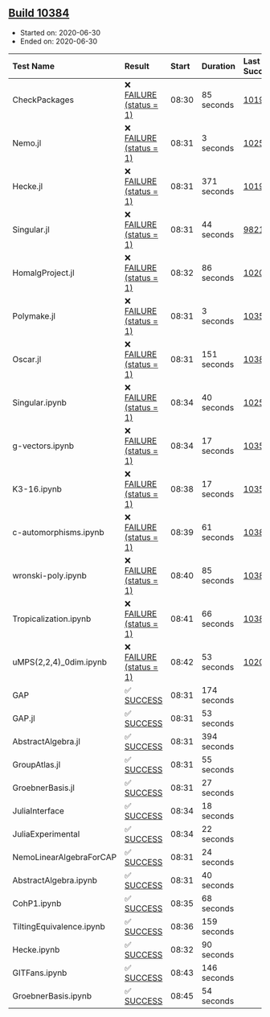 ## [Build 10384](https://oscarci.mathematik.uni-kl.de/job/oscar/10384/)

* Started on: 2020-06-30
* Ended on: 2020-06-30

| Test Name    | Result | Start | Duration | Last Success | First Failure |
|:-------------|:-------|:------|:---------|:-------------|:--------------|
| CheckPackages | ❌ [FAILURE (status = 1)](https://oscarci.mathematik.uni-kl.de/job/oscar/10384/artifact/logs/build-10384/CheckPackages.log) | 08:30 | 85 seconds | [10197](https://oscarci.mathematik.uni-kl.de/job/oscar/10197/) | [10198](https://oscarci.mathematik.uni-kl.de/job/oscar/10198/) |
| Nemo.jl | ❌ [FAILURE (status = 1)](https://oscarci.mathematik.uni-kl.de/job/oscar/10384/artifact/logs/build-10384/Nemo.jl.log) | 08:31 | 3 seconds | [10252](https://oscarci.mathematik.uni-kl.de/job/oscar/10252/) | [10253](https://oscarci.mathematik.uni-kl.de/job/oscar/10253/) |
| Hecke.jl | ❌ [FAILURE (status = 1)](https://oscarci.mathematik.uni-kl.de/job/oscar/10384/artifact/logs/build-10384/Hecke.jl.log) | 08:31 | 371 seconds | [10197](https://oscarci.mathematik.uni-kl.de/job/oscar/10197/) | [10198](https://oscarci.mathematik.uni-kl.de/job/oscar/10198/) |
| Singular.jl | ❌ [FAILURE (status = 1)](https://oscarci.mathematik.uni-kl.de/job/oscar/10384/artifact/logs/build-10384/Singular.jl.log) | 08:31 | 44 seconds | [9821](https://oscarci.mathematik.uni-kl.de/job/oscar/9821/) | [9822](https://oscarci.mathematik.uni-kl.de/job/oscar/9822/) |
| HomalgProject.jl | ❌ [FAILURE (status = 1)](https://oscarci.mathematik.uni-kl.de/job/oscar/10384/artifact/logs/build-10384/HomalgProject.jl.log) | 08:32 | 86 seconds | [10209](https://oscarci.mathematik.uni-kl.de/job/oscar/10209/) | [10210](https://oscarci.mathematik.uni-kl.de/job/oscar/10210/) |
| Polymake.jl | ❌ [FAILURE (status = 1)](https://oscarci.mathematik.uni-kl.de/job/oscar/10384/artifact/logs/build-10384/Polymake.jl.log) | 08:31 | 3 seconds | [10356](https://oscarci.mathematik.uni-kl.de/job/oscar/10356/) | [10357](https://oscarci.mathematik.uni-kl.de/job/oscar/10357/) |
| Oscar.jl | ❌ [FAILURE (status = 1)](https://oscarci.mathematik.uni-kl.de/job/oscar/10384/artifact/logs/build-10384/Oscar.jl.log) | 08:31 | 151 seconds | [10383](https://oscarci.mathematik.uni-kl.de/job/oscar/10383/) | [10384](https://oscarci.mathematik.uni-kl.de/job/oscar/10384/) |
| Singular.ipynb | ❌ [FAILURE (status = 1)](https://oscarci.mathematik.uni-kl.de/job/oscar/10384/artifact/logs/build-10384/Singular.ipynb.log) | 08:34 | 40 seconds | [10252](https://oscarci.mathematik.uni-kl.de/job/oscar/10252/) | [10253](https://oscarci.mathematik.uni-kl.de/job/oscar/10253/) |
| g-vectors.ipynb | ❌ [FAILURE (status = 1)](https://oscarci.mathematik.uni-kl.de/job/oscar/10384/artifact/logs/build-10384/g-vectors.ipynb.log) | 08:34 | 17 seconds | [10356](https://oscarci.mathematik.uni-kl.de/job/oscar/10356/) | [10357](https://oscarci.mathematik.uni-kl.de/job/oscar/10357/) |
| K3-16.ipynb | ❌ [FAILURE (status = 1)](https://oscarci.mathematik.uni-kl.de/job/oscar/10384/artifact/logs/build-10384/K3-16.ipynb.log) | 08:38 | 17 seconds | [10356](https://oscarci.mathematik.uni-kl.de/job/oscar/10356/) | [10357](https://oscarci.mathematik.uni-kl.de/job/oscar/10357/) |
| c-automorphisms.ipynb | ❌ [FAILURE (status = 1)](https://oscarci.mathematik.uni-kl.de/job/oscar/10384/artifact/logs/build-10384/c-automorphisms.ipynb.log) | 08:39 | 61 seconds | [10383](https://oscarci.mathematik.uni-kl.de/job/oscar/10383/) | [10384](https://oscarci.mathematik.uni-kl.de/job/oscar/10384/) |
| wronski-poly.ipynb | ❌ [FAILURE (status = 1)](https://oscarci.mathematik.uni-kl.de/job/oscar/10384/artifact/logs/build-10384/wronski-poly.ipynb.log) | 08:40 | 85 seconds | [10383](https://oscarci.mathematik.uni-kl.de/job/oscar/10383/) | [10384](https://oscarci.mathematik.uni-kl.de/job/oscar/10384/) |
| Tropicalization.ipynb | ❌ [FAILURE (status = 1)](https://oscarci.mathematik.uni-kl.de/job/oscar/10384/artifact/logs/build-10384/Tropicalization.ipynb.log) | 08:41 | 66 seconds | [10383](https://oscarci.mathematik.uni-kl.de/job/oscar/10383/) | [10384](https://oscarci.mathematik.uni-kl.de/job/oscar/10384/) |
| uMPS(2,2,4)_0dim.ipynb | ❌ [FAILURE (status = 1)](https://oscarci.mathematik.uni-kl.de/job/oscar/10384/artifact/logs/build-10384/uMPS-2-2-4-_0dim.ipynb.log) | 08:42 | 53 seconds | [10209](https://oscarci.mathematik.uni-kl.de/job/oscar/10209/) | [10210](https://oscarci.mathematik.uni-kl.de/job/oscar/10210/) |
| GAP | ✅ [SUCCESS](https://oscarci.mathematik.uni-kl.de/job/oscar/10384/artifact/logs/build-10384/GAP.log) | 08:31 | 174 seconds |  |  |
| GAP.jl | ✅ [SUCCESS](https://oscarci.mathematik.uni-kl.de/job/oscar/10384/artifact/logs/build-10384/GAP.jl.log) | 08:31 | 53 seconds |  |  |
| AbstractAlgebra.jl | ✅ [SUCCESS](https://oscarci.mathematik.uni-kl.de/job/oscar/10384/artifact/logs/build-10384/AbstractAlgebra.jl.log) | 08:31 | 394 seconds |  |  |
| GroupAtlas.jl | ✅ [SUCCESS](https://oscarci.mathematik.uni-kl.de/job/oscar/10384/artifact/logs/build-10384/GroupAtlas.jl.log) | 08:31 | 55 seconds |  |  |
| GroebnerBasis.jl | ✅ [SUCCESS](https://oscarci.mathematik.uni-kl.de/job/oscar/10384/artifact/logs/build-10384/GroebnerBasis.jl.log) | 08:31 | 27 seconds |  |  |
| JuliaInterface | ✅ [SUCCESS](https://oscarci.mathematik.uni-kl.de/job/oscar/10384/artifact/logs/build-10384/JuliaInterface.log) | 08:34 | 18 seconds |  |  |
| JuliaExperimental | ✅ [SUCCESS](https://oscarci.mathematik.uni-kl.de/job/oscar/10384/artifact/logs/build-10384/JuliaExperimental.log) | 08:34 | 22 seconds |  |  |
| NemoLinearAlgebraForCAP | ✅ [SUCCESS](https://oscarci.mathematik.uni-kl.de/job/oscar/10384/artifact/logs/build-10384/NemoLinearAlgebraForCAP.log) | 08:31 | 24 seconds |  |  |
| AbstractAlgebra.ipynb | ✅ [SUCCESS](https://oscarci.mathematik.uni-kl.de/job/oscar/10384/artifact/logs/build-10384/AbstractAlgebra.ipynb.log) | 08:31 | 40 seconds |  |  |
| CohP1.ipynb | ✅ [SUCCESS](https://oscarci.mathematik.uni-kl.de/job/oscar/10384/artifact/logs/build-10384/CohP1.ipynb.log) | 08:35 | 68 seconds |  |  |
| TiltingEquivalence.ipynb | ✅ [SUCCESS](https://oscarci.mathematik.uni-kl.de/job/oscar/10384/artifact/logs/build-10384/TiltingEquivalence.ipynb.log) | 08:36 | 159 seconds |  |  |
| Hecke.ipynb | ✅ [SUCCESS](https://oscarci.mathematik.uni-kl.de/job/oscar/10384/artifact/logs/build-10384/Hecke.ipynb.log) | 08:32 | 90 seconds |  |  |
| GITFans.ipynb | ✅ [SUCCESS](https://oscarci.mathematik.uni-kl.de/job/oscar/10384/artifact/logs/build-10384/GITFans.ipynb.log) | 08:43 | 146 seconds |  |  |
| GroebnerBasis.ipynb | ✅ [SUCCESS](https://oscarci.mathematik.uni-kl.de/job/oscar/10384/artifact/logs/build-10384/GroebnerBasis.ipynb.log) | 08:45 | 54 seconds |  |  |
